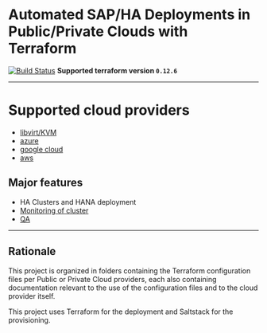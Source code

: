 # Automated SAP/HA Deployments in Public/Private Clouds with Terraform

[![Build Status](https://travis-ci.org/SUSE/ha-sap-terraform-deployments.svg?branch=master)](https://travis-ci.org/SUSE/ha-sap-terraform-deployments)
**Supported terraform version  `0.12.6`**
___

# Supported cloud providers

- [libvirt/KVM](libvirt)
- [azure](azure)
- [google cloud](gcp)
- [aws](aws)


## Major features

- HA Clusters and HANA deployment
- [Monitoring of cluster](doc/monitoring.md)
- [QA](doc/qa.md)

___
## Rationale

This project is organized in folders containing the Terraform configuration files per Public or Private Cloud providers, each also containing documentation relevant to the use of the configuration files and to the cloud provider itself.

This project uses Terraform for the deployment and Saltstack for the provisioning.
